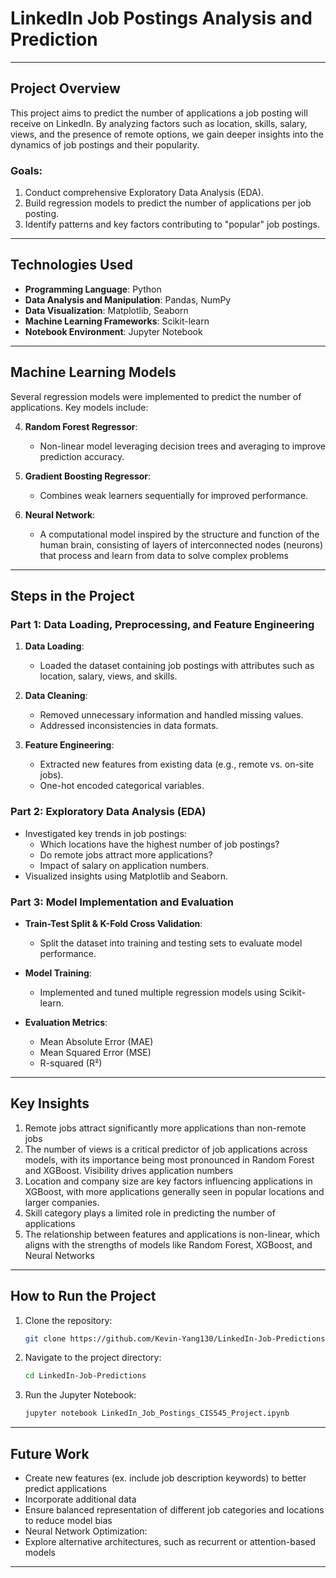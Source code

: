# LinkedIn Job Postings Analysis and Prediction

---

## Project Overview
This project aims to predict the number of applications a job posting will receive on LinkedIn. By analyzing factors such as location, skills, salary, views, and the presence of remote options, we gain deeper insights into the dynamics of job postings and their popularity.

### Goals:
1. Conduct comprehensive Exploratory Data Analysis (EDA).
2. Build regression models to predict the number of applications per job posting.
3. Identify patterns and key factors contributing to "popular" job postings.

---

## Technologies Used
- **Programming Language**: Python
- **Data Analysis and Manipulation**: Pandas, NumPy
- **Data Visualization**: Matplotlib, Seaborn
- **Machine Learning Frameworks**: Scikit-learn
- **Notebook Environment**: Jupyter Notebook

---

## Machine Learning Models
Several regression models were implemented to predict the number of applications. Key models include:

4. **Random Forest Regressor**:
   - Non-linear model leveraging decision trees and averaging to improve prediction accuracy.

5. **Gradient Boosting Regressor**:
   - Combines weak learners sequentially for improved performance.
  
6. **Neural Network**:
   - A computational model inspired by the structure and function of the human brain, consisting of layers of interconnected nodes (neurons) that process and learn from data to solve complex problems

---

## Steps in the Project

### Part 1: Data Loading, Preprocessing, and Feature Engineering
1. **Data Loading**:
   - Loaded the dataset containing job postings with attributes such as location, salary, views, and skills.

2. **Data Cleaning**:
   - Removed unnecessary information and handled missing values.
   - Addressed inconsistencies in data formats.

3. **Feature Engineering**:
   - Extracted new features from existing data (e.g., remote vs. on-site jobs).
   - One-hot encoded categorical variables.

### Part 2: Exploratory Data Analysis (EDA)
- Investigated key trends in job postings:
  - Which locations have the highest number of job postings?
  - Do remote jobs attract more applications?
  - Impact of salary on application numbers.
- Visualized insights using Matplotlib and Seaborn.

### Part 3: Model Implementation and Evaluation
- **Train-Test Split & K-Fold Cross Validation**:
  - Split the dataset into training and testing sets to evaluate model performance.

- **Model Training**:
  - Implemented and tuned multiple regression models using Scikit-learn.

- **Evaluation Metrics**:
  - Mean Absolute Error (MAE)
  - Mean Squared Error (MSE)
  - R-squared (R²)

---

## Key Insights
1. Remote jobs attract significantly more applications than non-remote jobs
2. The number of views is a critical predictor of job applications across models, with its importance being most pronounced in Random Forest and XGBoost. Visibility drives application numbers
3. Location and company size are key factors influencing applications in XGBoost, with more applications generally seen in popular locations and larger companies. 
4. Skill category plays a limited role in predicting the number of applications
5. The relationship between features and applications is non-linear, which aligns with the strengths of models like Random Forest, XGBoost, and Neural Networks

---

## How to Run the Project
1. Clone the repository:
   ```bash
   git clone https://github.com/Kevin-Yang130/LinkedIn-Job-Predictions.git
   ```
2. Navigate to the project directory:
   ```bash
   cd LinkedIn-Job-Predictions
   ```
4. Run the Jupyter Notebook:
   ```bash
   jupyter notebook LinkedIn_Job_Postings_CIS545_Project.ipynb
   ```

---

## Future Work
- Create new features (ex. include job description keywords) to better predict applications
- Incorporate additional data 
- Ensure balanced representation of different job categories and locations to reduce model bias
- Neural Network Optimization:
- Explore alternative architectures, such as recurrent or attention-based models

---
